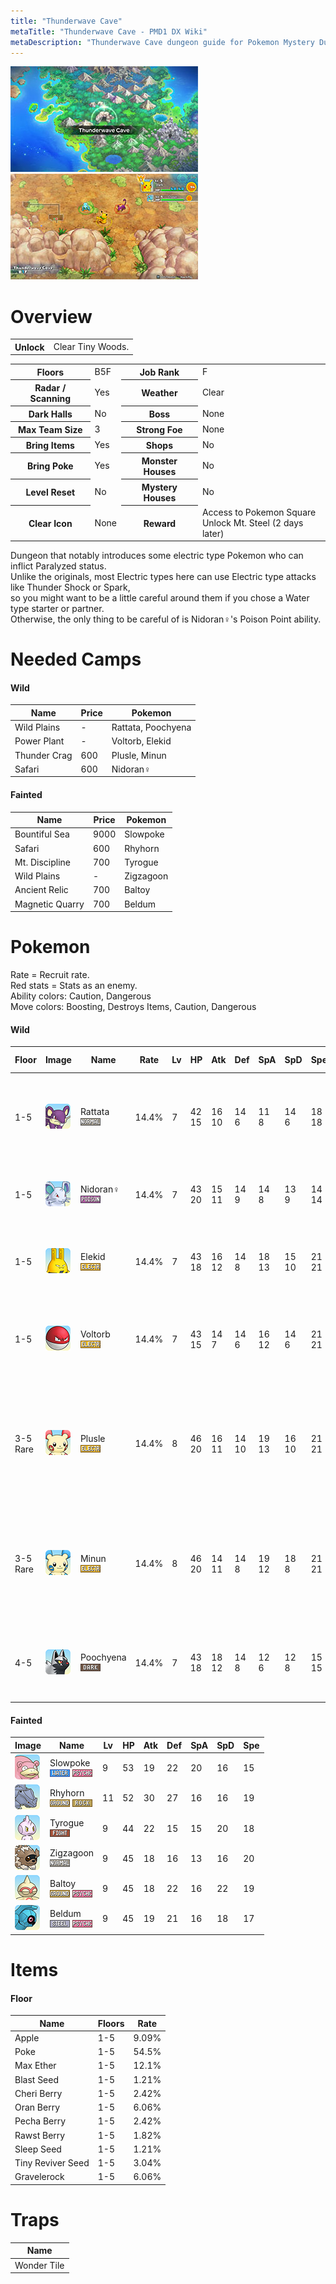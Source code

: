 ```yaml
---
title: "Thunderwave Cave"
metaTitle: "Thunderwave Cave - PMD1 DX Wiki"
metaDescription: "Thunderwave Cave dungeon guide for Pokemon Mystery Dungeon: Rescue Team DX."
---
```


<div class="pageTopImage dungeonPageTopImage2">
  <img src="../images/areas/thunderwave_cave.jpg"/><img src="../images/areas/thunderwave_cave_2.jpg"/>
</div>

# Overview

<table class="dungeonOverview">
  <tr>
    <th>Unlock</th>
    <td class="highlightYellow">Clear Tiny Woods.</td>
  </tr>
</table>

<table class="dungeonTable">
  <tr>
    <th>Floors</th>
    <td>B5F</td>
    <th>Job Rank</th>
    <td>F</td>
  </tr>
  <tr>
    <th>Radar / Scanning</th>
    <td>Yes</td>
    <th>Weather</th>
    <td>Clear</td>
  </tr>
  <tr>
    <th>Dark Halls</th>
    <td>No</td>
    <th>Boss</th>
    <td>None</td>
  </tr>
  <tr>
    <th>Max Team Size</th>
    <td>3</td>
    <th>Strong Foe</th>
    <td>None</td>
  </tr>
  <tr>
    <th>Bring Items</th>
    <td>Yes</td>
    <th>Shops</th>
    <td>No</td>
  </tr>
  <tr>
    <th>Bring Poke</th>
    <td>Yes</td>
    <th>Monster Houses</th>
    <td>No</td>
  </tr>
  <tr>
    <th>Level Reset</th>
    <td>No</td>
    <th>Mystery Houses</th>
    <td>No</td>
  </tr>
  <tr>
    <th>Clear Icon</th>
    <td>None</td>
    <th>Reward</th>
    <td>Access to Pokemon Square<br/>Unlock Mt. Steel (2 days later)</td>
  </tr>
</table>

Dungeon that notably introduces some electric type Pokemon who can inflict Paralyzed status.<br/>Unlike the originals, most Electric types here can use Electric type attacks like Thunder Shock or Spark,<br/>so you might want to be a little careful around them if you chose a Water type starter or partner.<br/>Otherwise, the only thing to be careful of is Nidoran♀'s Poison Point ability.

# Needed Camps

#### Wild

|Name|Price|Pokemon|
|-|-|-|
|Wild Plains|-|Rattata, Poochyena|
|Power Plant|-|Voltorb, Elekid|
|Thunder Crag|600|Plusle, Minun|
|Safari|600|Nidoran♀|

#### Fainted

|Name|Price|Pokemon|
|-|-|-|
|Bountiful Sea|9000|Slowpoke|
|Safari|600|Rhyhorn|
|Mt. Discipline|700|Tyrogue|
|Wild Plains|-|Zigzagoon|
|Ancient Relic|700|Baltoy|
|Magnetic Quarry|700|Beldum|

# Pokemon

Rate = Recruit rate.<br/>Red stats = Stats as an enemy.<br/>Ability colors: <span class="highlightYellow">Caution</span>, <span class="highlightOrange">Dangerous</span><br/>Move colors: <span class="boost">Boosting</span>, <span class="item">Destroys Items</span>, <span class="caution">Caution</span>, <span class="extreme">Dangerous</span>

#### Wild

|Floor|Image|Name|Rate|Lv|HP|Atk|Def|SpA|SpD|Spe|Exp|Ability + Moves|
|-|-|-|-|-|-|-|-|-|-|-|-|-|
|1-5|![Rattata](../images/pokemon/019.png)|Rattata<br/>![Normal](../images/type/normal.gif)|14.4%|7|42<br/><span class="redText">15</span>|16<br/><span class="redText">10</span>|14<br/><span class="redText">6</span>|11<br/><span class="redText">8</span>|14<br/><span class="redText">6</span>|18<br/><span class="redText">18</span>|8|Run Away or <span class="highlightYellow">Guts</span><br/>Tackle / Tail Whip / Quick Attack / Focus Energy|
|1-5|![Nidoran♀](../images/pokemon/029.png)|Nidoran♀<br/>![Poison](../images/type/poison.gif)|14.4%|7|43<br/><span class="redText">20</span>|15<br/><span class="redText">11</span>|14<br/><span class="redText">9</span>|14<br/><span class="redText">8</span>|13<br/><span class="redText">9</span>|14<br/><span class="redText">14</span>|9|<span class="highlightYellow">Poison Point</span> or Rivalry<br/>Growl / Scratch / Tail Whip|
|1-5|![Elekid](../images/pokemon/239.png)|Elekid<br/>![Electric](../images/type/electric.gif)|14.4%|7|43<br/><span class="redText">18</span>|16<br/><span class="redText">12</span>|14<br/><span class="redText">8</span>|18<br/><span class="redText">13</span>|15<br/><span class="redText">10</span>|21<br/><span class="redText">21</span>|11|<span class="highlightOrange">Static</span><br/>Quick Attack / Leer / Thunder Shock|
|1-5|![Voltorb](../images/pokemon/100.png)|Voltorb<br/>![Electric](../images/type/electric.gif)|14.4%|7|43<br/><span class="redText">15</span>|14<br/><span class="redText">7</span>|14<br/><span class="redText">6</span>|16<br/><span class="redText">12</span>|14<br/><span class="redText">6</span>|21<br/><span class="redText">21</span>|9|<span class="highlightOrange">Static</span> or Soundproof<br/>Charge / Tackle / <span class="caution">Sonic Boom</span> / Eerie Impulse|
|3-5<br/>Rare|![Plusle](../images/pokemon/311.png)|Plusle<br/>![Electric](../images/type/electric.gif)|14.4%|8|46<br/><span class="redText">20</span>|16<br/><span class="redText">11</span>|14<br/><span class="redText">10</span>|19<br/><span class="redText">13</span>|16<br/><span class="redText">10</span>|21<br/><span class="redText">21</span>|14|Plus<br/><span class="extreme">Nuzzle</span> / Play Nice / Growl / <span class="caution">Thunder Wave</span> /<br/>Quick Attack / Helping Hand / Spark|
|3-5<br/>Rare|![Minun](../images/pokemon/312.png)|Minun<br/>![Electric](../images/type/electric.gif)|14.4%|8|46<br/><span class="redText">20</span>|14<br/><span class="redText">11</span>|14<br/><span class="redText">8</span>|19<br/><span class="redText">12</span>|18<br/><span class="redText">8</span>|21<br/><span class="redText">21</span>|13|Minus<br/><span class="extreme">Nuzzle</span> / Play Nice / Growl / <span class="caution">Thunder Wave</span> /<br/>Quick Attack / Helping Hand / Spark|
|4-5|![Poochyena](../images/pokemon/261.png)|Poochyena<br/>![Dark](../images/type/dark.gif)|14.4%|7|43<br/><span class="redText">18</span>|18<br/><span class="redText">12</span>|14<br/><span class="redText">8</span>|12<br/><span class="redText">6</span>|12<br/><span class="redText">8</span>|15<br/><span class="redText">15</span>|10|Run Away or Quick Feet<br/>Tackle / <span class="boost">Howl</span> / Sand Attack|

#### Fainted

|Image|Name|Lv|HP|Atk|Def|SpA|SpD|Spe|
|-|-|-|-|-|-|-|-|-|
|![Slowpoke](../images/pokemon/079.png)|Slowpoke<br/>![Water](../images/type/water.gif) ![Psychic](../images/type/psychic.gif)|9|53|19|22|20|16|15|
|![Rhyhorn](../images/pokemon/111.png)|Rhyhorn<br/>![Ground](../images/type/ground.gif) ![Rock](../images/type/rock.gif)|11|52|30|27|16|16|19|
|![Tyrogue](../images/pokemon/236.png)|Tyrogue<br/>![Fighting](../images/type/fighting.gif)|9|44|22|15|15|20|18|
|![Zigzagoon](../images/pokemon/263.png)|Zigzagoon<br/>![Normal](../images/type/normal.gif)|9|45|18|16|13|16|20|
|![Baltoy](../images/pokemon/343.png)|Baltoy<br/>![Ground](../images/type/ground.gif) ![Psychic](../images/type/psychic.gif)|9|45|18|22|16|22|19|
|![Beldum](../images/pokemon/374.png)|Beldum<br/>![Steel](../images/type/steel.gif) ![Psychic](../images/type/psychic.gif)|9|45|19|21|16|18|17|

# Items

#### Floor

|Name|Floors|Rate|
|-|-|-|
|Apple|1-5|9.09%|
|Poke|1-5|54.5%|
|Max Ether|1-5|12.1%|
|Blast Seed|1-5|1.21%|
|Cheri Berry|1-5|2.42%|
|Oran Berry|1-5|6.06%|
|Pecha Berry|1-5|2.42%|
|Rawst Berry|1-5|1.82%|
|Sleep Seed|1-5|1.21%|
|Tiny Reviver Seed|1-5|3.04%|
|Gravelerock|1-5|6.06%|

# Traps

|Name|
|-|
|Wonder Tile|
